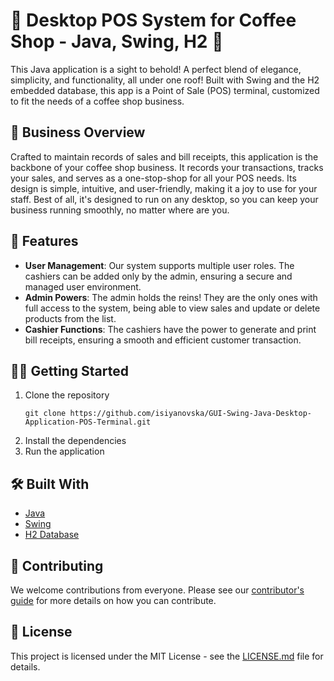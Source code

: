 # 🌟 Desktop POS System for Coffee Shop - Java, Swing, H2 🌟

This Java application is a sight to behold! A perfect blend of elegance, simplicity, and functionality, all under one roof! Built with Swing and the H2 embedded database, this app is a Point of Sale (POS) terminal, customized to fit the needs of a coffee shop business.

## 💼 Business Overview

Crafted to maintain records of sales and bill receipts, this application is the backbone of your coffee shop business. It records your transactions, tracks your sales, and serves as a one-stop-shop for all your POS needs. Its design is simple, intuitive, and user-friendly, making it a joy to use for your staff. Best of all, it's designed to run on any desktop, so you can keep your business running smoothly, no matter where are you.

## 🚀 Features

* **User Management**: Our system supports multiple user roles. The cashiers can be added only by the admin, ensuring a secure and managed user environment.
* **Admin Powers**: The admin holds the reins! They are the only ones with full access to the system, being able to view sales and update or delete products from the list.
* **Cashier Functions**: The cashiers have the power to generate and print bill receipts, ensuring a smooth and efficient customer transaction.

## 🏃‍♀️ Getting Started

1. Clone the repository
    ```
    git clone https://github.com/isiyanovska/GUI-Swing-Java-Desktop-Application-POS-Terminal.git
    ```
2. Install the dependencies
3. Run the application

## 🛠️ Built With

* [Java](https://www.java.com/)
* [Swing](https://docs.oracle.com/javase/tutorial/uiswing/)
* [H2 Database](https://www.h2database.com/html/main.html)

## 🤝 Contributing

We welcome contributions from everyone. Please see our [contributor's guide](link-to-contributor-guide) for more details on how you can contribute.

## 📃 License

This project is licensed under the MIT License - see the [LICENSE.md](link-to-license) file for details.
